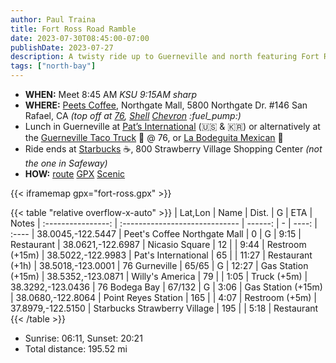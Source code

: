 ```yaml
---
author: Paul Traina
title: Fort Ross Road Ramble
date: 2023-07-30T08:45:00-07:00
publishDate: 2023-07-27
description: A twisty ride up to Guerneville and north featuring Fort Ross Rd. and Kruse Ranch Rd. *Expect up to 4 miles of well groomed dirt roads.*
tags: ["north-bay"]
---
```

* **WHEN:** Meet 8:45 AM *KSU 9:15AM sharp*
* **WHERE:** [Peets Coffee](https://goo.gl/maps/Nr19wF2eEhyFY9L28),
   Northgate Mall, 5800 Northgate Dr. #146 San Rafael, CA
   *(top off at [76](https://goo.gl/maps/F1zv2PQTcjTju17X6),
   [Shell](https://goo.gl/maps/7iN9H6bbP4ePVyYt9)
   [Chevron](https://goo.gl/maps/F3aGLG3vAwCmEkaK9) :fuel_pump:)*
* Lunch in Guerneville at
  [Pat’s International](https://goo.gl/maps/b1wHVau5ZGLLCUjY7) (:us: & :kr:)
  or alternatively at the
  [Guerneville Taco Truck](https://www.guernevilletacotruck.com) :taco: @ 76, or
  [La Bodeguita Mexican](https://goo.gl/maps/BrJcXxdC16p3T3iB7) :burrito:
* Ride ends at [Starbucks](https://goo.gl/maps/BrJcXxdC16p3T3iB7) :coffee:,
  800 Strawberry Village Shopping Center *(not the one in Safeway)*
* **HOW:**
  [route](map.html)
  [GPX](fort-ross.gpx)
  [Scenic](https://scenicapp.space/route/ByyIxbmz)

{{< iframemap gpx="fort-ross.gpx" >}}

{{< table "relative overflow-x-auto" >}}
|      Lat,Lon       | Name                           |   Dist. | G |  ETA  | Notes
| :----------------: | :----------------------------- | ------: | - | ----: | :----
|  38.0045,-122.5447 | Peet's Coffee Northgate Mall   |       0 | G |  9:15 | Restaurant
|  38.0621,-122.6987 | Nicasio Square                 |      12 |   |  9:44 | Restroom (+15m)
|  38.5022,-122.9983 | Pat's International            |      65 |   | 11:27 | Restaurant (+1h)
|  38.5018,-123.0001 | 76 Gurneville                  |   65/65 | G | 12:27 | Gas Station (+15m)
|  38.5352,-123.0871 | Willy's America                |      79 |   |  1:05 | Truck (+5m)
|  38.3292,-123.0436 | 76 Bodega Bay                  |  67/132 | G |  3:06 | Gas Station (+15m)
|  38.0680,-122.8064 | Point Reyes Station            |     165 |   |  4:07 | Restroom (+5m)
|  37.8979,-122.5150 | Starbucks Strawberry Village   |     195 |   |  5:18 | Restaurant
{{< /table >}}

* Sunrise: 06:11, Sunset: 20:21
* Total distance: 195.52 mi